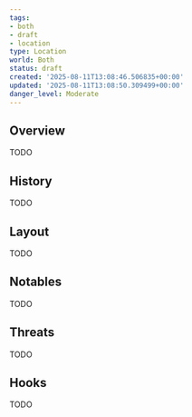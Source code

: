 ```yaml
---
tags:
- both
- draft
- location
type: Location
world: Both
status: draft
created: '2025-08-11T13:08:46.506835+00:00'
updated: '2025-08-11T13:08:50.309499+00:00'
danger_level: Moderate
---
```



## Overview

TODO
## History

TODO
## Layout

TODO
## Notables

TODO
## Threats

TODO
## Hooks

TODO
